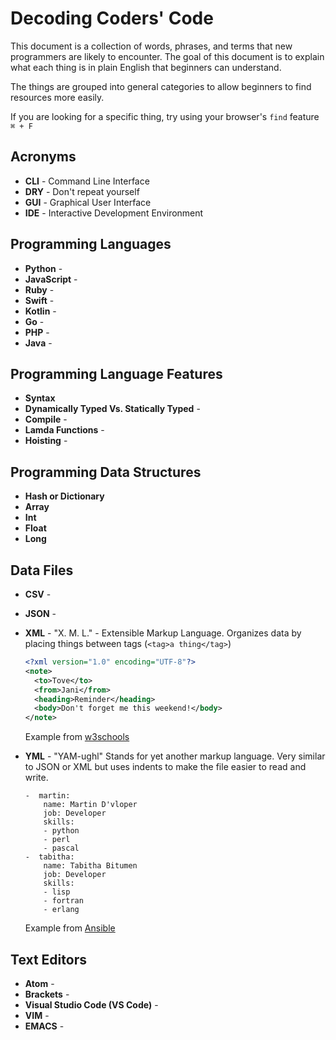# Decoding Coders' Code

This document is a collection of words, phrases, and terms that new programmers are likely to encounter. The goal of this document is to explain what each thing is in plain English that beginners can understand.

The things are grouped into general categories to allow beginners to find resources more easily.

If you are looking for a specific thing, try using your browser's `find` feature `⌘ + F`

## Acronyms

- **CLI** - Command Line Interface
- **DRY** - Don't repeat yourself
- **GUI** - Graphical User Interface
- **IDE** - Interactive Development Environment

## Programming Languages

- **Python** -
- **JavaScript** -
- **Ruby** -
- **Swift** -
- **Kotlin** -
- **Go** -
- **PHP** -
- **Java** -

## Programming Language Features

- **Syntax**
- **Dynamically Typed Vs. Statically Typed** -
- **Compile** -
- **Lamda Functions** -
- **Hoisting** -

## Programming Data Structures

- **Hash or Dictionary**
- **Array**
- **Int**
- **Float**
- **Long**

## Data Files

- **CSV** -
- **JSON** -
- **XML** - "X. M. L." - Extensible Markup Language. Organizes data by placing things between tags (`<tag>a thing</tag>`)

  ```XML
  <?xml version="1.0" encoding="UTF-8"?>
  <note>
    <to>Tove</to>
    <from>Jani</from>
    <heading>Reminder</heading>
    <body>Don't forget me this weekend!</body>
  </note>
  ```

  Example from [w3schools](https://www.w3schools.com/xml/)

- **YML** - "YAM-ughl" Stands for yet another markup language. Very similar to JSON or XML but uses indents to make the file easier to read and write.

  ```YML
  -  martin:
      name: Martin D'vloper
      job: Developer
      skills:
      - python
      - perl
      - pascal
  -  tabitha:
      name: Tabitha Bitumen
      job: Developer
      skills:
      - lisp
      - fortran
      - erlang
  ```

  Example from [Ansible](https://docs.ansible.com/ansible/latest/reference_appendices/YAMLSyntax.html)

## Text Editors

- **Atom** -
- **Brackets** -
- **Visual Studio Code (VS Code)** -
- **VIM** -
- **EMACS** -
